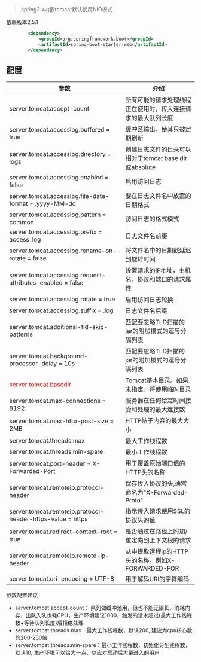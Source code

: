 > spring2.x内嵌tomcat默认使用NIO模式

依赖版本2.5.1
```xml
        <dependency>
            <groupId>org.springframework.boot</groupId>
            <artifactId>spring-boot-starter-web</artifactId>
        </dependency>
```

## 配置
参数 | 介绍
----|----
server.tomcat.accept-count | 所有可能的请求处理线程正在使用时，传入连接请求的最大队列长度
server.tomcat.accesslog.buffered = true	 | 缓冲区输出，使其只被定期刷新
server.tomcat.accesslog.directory = logs | 创建日志文件的目录可以相对于tomcat base dir或absolute
server.tomcat.accesslog.enabled = false	 | 启用访问日志
server.tomcat.accesslog.file-date-format = .yyyy-MM-dd | 要在日志文件名中放置的日期格式
server.tomcat.accesslog.pattern = common | 访问日志的格式模式
server.tomcat.accesslog.prefix = access_log | 日志文件名前缀
server.tomcat.accesslog.rename-on-rotate = false | 将文件名中的日期戳延迟到旋转时间
server.tomcat.accesslog.request-attributes-enabled = false | 设置请求的IP地址，主机名，协议和端口的请求属性
server.tomcat.accesslog.rotate = true | 启用访问日志轮换
server.tomcat.accesslog.suffix = .log | 日志文件名后缀
server.tomcat.additional-tld-skip-patterns | 匹配要忽略TLD扫描的jar的附加模式的逗号分隔列表
server.tomcat.background-processor-delay = 10s	 | 匹配要忽略TLD扫描的jar的附加模式的逗号分隔列表
<font color=FF0000>server.tomcat.basedir</font> | Tomcat基本目录。如果未指定，将使用临时目录
server.tomcat.max-connections = 8192 | 服务器在任何给定时间接受和处理的最大连接数 
server.tomcat.max-http-post-size = 2MB | HTTP帖子内容的最大大小
server.tomcat.threads.max | 最大工作线程数
server.tomcat.threads.min-spare | 最小工作线程数
server.tomcat.port-header = X-Forwarded-Port | 用于覆盖原始端口值的HTTP头的名称
server.tomcat.remoteip.protocol-header | 保存传入协议的头,通常命名为"X-Forwarded-Proto"
server.tomcat.remoteip.protocol-header-https-value = https	| 指示传入请求使用SSL的协议头的值
server.tomcat.redirect-context-root = true	| 是否通过在路径上附加/重定向到上下文根的请求
server.tomcat.remoteip.remote-ip-header	| 从中提取远程ip的HTTP头的名称。例如X-FORWARDED-FOR
server.tomcat.uri-encoding = UTF-8	| 用于解码URI的字符编码

参数配置建议  
* server.tomcat.accept-count： 队列做缓冲池用，但也不能无限长，消耗内存，出队入队也耗CPU，生产环境建议1000，触发的请求超过(最大工作线程数+等待队列长度)后拒绝处理
* server.tomcat.threads.max：最大工作线程数，默认200, 建议为cpu核心数的200-250倍
* server.tomcat.threads.min-spare：最小工作线程数，初始化分配线程数，默认10, 生产环境可以给大一点，以应对启动后大量进入的用户
